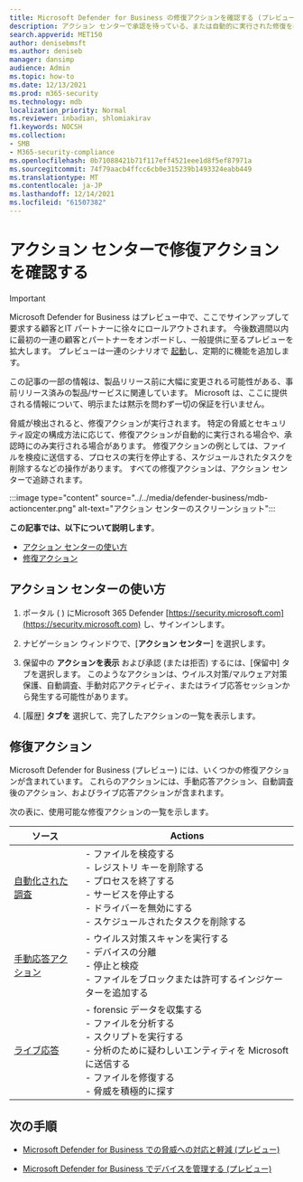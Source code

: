 ```yaml
---
title: Microsoft Defender for Business の修復アクションを確認する (プレビュー)
description: アクション センターで承認を待っている、または自動的に実行された修復を表示する
search.appverid: MET150
author: denisebmsft
ms.author: deniseb
manager: dansimp
audience: Admin
ms.topic: how-to
ms.date: 12/13/2021
ms.prod: m365-security
ms.technology: mdb
localization_priority: Normal
ms.reviewer: inbadian, shlomiakirav
f1.keywords: NOCSH
ms.collection:
- SMB
- M365-security-compliance
ms.openlocfilehash: 0b71088421b71f117eff4521eee1d8f5ef87971a
ms.sourcegitcommit: 74f79aacb4ffcc6cb0e315239b1493324eabb449
ms.translationtype: MT
ms.contentlocale: ja-JP
ms.lasthandoff: 12/14/2021
ms.locfileid: "61507382"
---
```

# <a name="review-remediation-actions-in-the-action-center"></a>アクション センターで修復アクションを確認する

> [!IMPORTANT]
> Microsoft Defender for Business はプレビュー中で、ここでサインアップして要求する顧客と[](https://aka.ms/mdb-preview)IT パートナーに徐々にロールアウトされます。 今後数週間以内に最初の一連の顧客とパートナーをオンボードし、一般提供に至るプレビューを拡大します。 プレビューは一連のシナリオで [起動](mdb-tutorials.md#try-these-preview-scenarios)し、定期的に機能を追加します。
> 
> この記事の一部の情報は、製品リリース前に大幅に変更される可能性がある、事前リリース済みの製品/サービスに関連しています。 Microsoft は、ここに提供される情報について、明示または黙示を問わず一切の保証を行いません。 

脅威が検出されると、修復アクションが実行されます。 特定の脅威とセキュリティ設定の構成方法に応じて、修復アクションが自動的に実行される場合や、承認時にのみ実行される場合があります。 修復アクションの例としては、ファイルを検疫に送信する、プロセスの実行を停止する、スケジュールされたタスクを削除するなどの操作があります。 すべての修復アクションは、アクション センターで追跡されます。

:::image type="content" source="../../media/defender-business/mdb-actioncenter.png" alt-text="アクション センターのスクリーンショット":::

**この記事では、以下について説明します**。

- [アクション センターの使い方](#how-to-use-the-action-center)
- [修復アクション](#remediation-actions)

## <a name="how-to-use-the-action-center"></a>アクション センターの使い方

1. ポータル ( ) にMicrosoft 365 Defender [https://security.microsoft.com](https://security.microsoft.com) し、サインインします。

2. ナビゲーション ウィンドウで、[**アクション センター**] を選択します。

3. 保留中の **アクションを表示** および承認 (または拒否) するには、[保留中] タブを選択します。 このようなアクションは、ウイルス対策/マルウェア対策保護、自動調査、手動対応アクティビティ、またはライブ応答セッションから発生する可能性があります。

4. [履歴] **タブを** 選択して、完了したアクションの一覧を表示します。 

## <a name="remediation-actions"></a>修復アクション

Microsoft Defender for Business (プレビュー) には、いくつかの修復アクションが含まれています。 これらのアクションには、手動応答アクション、自動調査後のアクション、およびライブ応答アクションが含まれます。

次の表に、使用可能な修復アクションの一覧を示します。

| ソース  | Actions  |
|---------|---------|
| [自動化された調査](../defender-endpoint/automated-investigations.md)      | - ファイルを検疫する <br/>- レジストリ キーを削除する <br/>- プロセスを終了する <br/>- サービスを停止する <br/>- ドライバーを無効にする <br/>- スケジュールされたタスクを削除する        |
| [手動応答アクション](../defender-endpoint/respond-machine-alerts.md)   | - ウイルス対策スキャンを実行する <br/>- デバイスの分離 <br/>- 停止と検疫 <br/>- ファイルをブロックまたは許可するインジケーターを追加する       |
| [ライブ応答](../defender-endpoint/live-response.md)   | - forensic データを収集する <br/>- ファイルを分析する <br/>- スクリプトを実行する <br/>- 分析のために疑わしいエンティティを Microsoft に送信する <br/>- ファイルを修復する <br/>- 脅威を積極的に探す         |

## <a name="next-steps"></a>次の手順

- [Microsoft Defender for Business での脅威への対応と軽減 (プレビュー)](mdb-respond-mitigate-threats.md)

- [Microsoft Defender for Business でデバイスを管理する (プレビュー)](mdb-manage-devices.md)